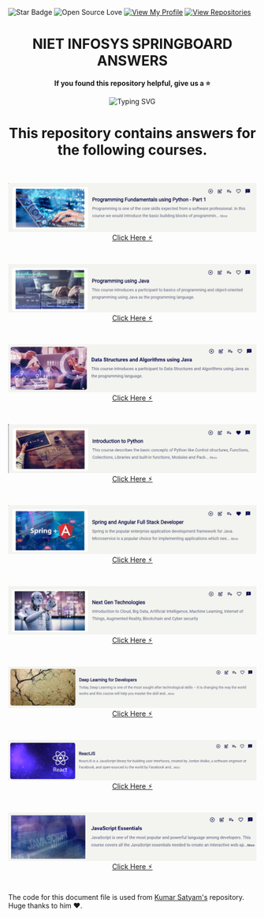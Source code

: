 ![Star Badge](https://img.shields.io/static/v1?label=%F0%9F%8C%9F&message=If%20Useful&style=style=flat&color=BC4E99)
![Open Source Love](https://badges.frapsoft.com/os/v1/open-source.svg?v=103)
[![View My Profile](https://img.shields.io/badge/View-My_Profile-green?logo=GitHub)](https://github.com/DevGoyalG)
[![View Repositories](https://img.shields.io/badge/View-My_Repositories-blue?logo=GitHub)](https://github.com/DevGoyalG?tab=repositories)

<h1 align="center"> NIET INFOSYS SPRINGBOARD ANSWERS </h1>

<p align="center"> <b> If you found this repository helpful, give us a  ⭐️ </b> </p>
<p align="center"><img src="https://readme-typing-svg.demolab.com?font=Segoe+script&duration=1000&pause=1000&center=true&vCenter=true&random=false&width=435&lines=Goal+%3A+20+%E2%98%85" alt="Typing SVG" /></a> </p>

<H1 align="center"> This repository contains answers for the following courses.</H1>
<br> 

<p align="center"> <a href="https://github.com/DevGoyalG/NIET-Infosys-Springboard/tree/main/Programming%20Fundamentals%20using%20Python%20-%20Part%201"><img src="https://github.com/DevGoyalG/NIET-Infosys-Springboard/blob/main/img/Programming%20Fundamentals%20using%20Python%20-%20Part%201.png">Click Here ⚡︎</a></p>

<br>

<p align="center"> <a href="https://github.com/DevGoyalG/NIET-Infosys-Springboard/tree/main/Programming%20using%20Java"><img src="https://github.com/DevGoyalG/NIET-Infosys-Springboard/blob/main/img/Programming%20using%20Java.png">Click Here ⚡︎</a></p>

<br>

<p align="center"> <a href="https://github.com/DevGoyalG/NIET-Infosys-Springboard/tree/main/Data%20Structures%20and%20Algorithms%20using%20Java"><img src="https://github.com/DevGoyalG/NIET-Infosys-Springboard/blob/main/img/Data%20Structures%20and%20Algorithms%20using%20Java.png">Click Here ⚡︎</a></p>

<br>

<p align="center"><a href="https://github.com/DevGoyalG/NIET-Infosys-Springboard/tree/main/Introduction%20to%20Python"><img src="https://github.com/DevGoyalG/NIET-Infosys-Springboard/blob/main/img/Introduction%20to%20Python.png">Click Here ⚡︎</a></p>

<br>

<p align="center"> <a href="https://github.com/DevGoyalG/NIET-Infosys-Springboard/tree/main/Spring%20and%20Angular%20Full%20Stack%20Developer"><img src="https://github.com/DevGoyalG/NIET-Infosys-Springboard/blob/main/img/Spring%20and%20Angular%20Full%20Stack%20Developer.png">Click Here ⚡︎</a></p>

<br>

<p align="center"> <a href="https://github.com/DevGoyalG/NIET-Infosys-Springboard/tree/main/Next%20Gen%20Technologies"><img src="https://github.com/DevGoyalG/NIET-Infosys-Springboard/blob/main/img/Next%20Gen%20Technologies .png">Click Here ⚡︎</a></p>

<br>

<p align="center"> <a href="https://github.com/DevGoyalG/NIET-Infosys-Springboard/tree/main/Deep%20Learning%20for%20Developers"><img src="https://github.com/DevGoyalG/NIET-Infosys-Springboard/blob/main/img/Deep%20Learning%20for%20Developers.png">Click Here ⚡︎</a></p>

<br>

<p align="center"> <a href="https://github.com/DevGoyalG/NIET-Infosys-Springboard/tree/main/ReactJS"><img src="https://github.com/DevGoyalG/NIET-Infosys-Springboard/blob/main/img/ReactJS.png">Click Here ⚡︎</a></p>

<br>

<p align="center"> <a href="https://github.com/DevGoyalG/NIET-Infosys-Springboard/tree/main/JavaScript%20Essentials"><img src="https://github.com/DevGoyalG/NIET-Infosys-Springboard/blob/main/img/JavaScript%20Essentials.png">Click Here ⚡︎</a></p>

<br>

The code for this document file is used from <a href="https://github.com/krsatyam7">Kumar Satyam's</a> repository. Huge thanks to him ❤️.


<!-- Dev Goyal -->
